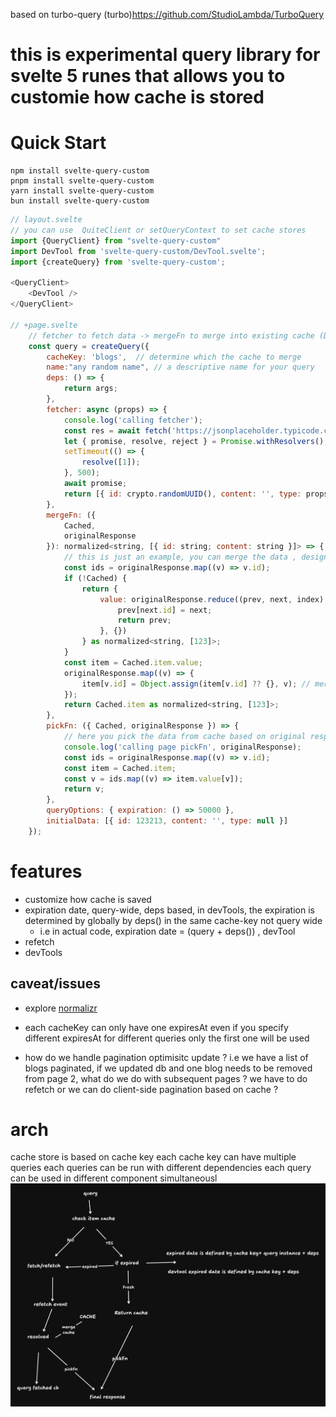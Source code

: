 based on turbo-query (turbo)https://github.com/StudioLambda/TurboQuery

# this is experimental query library for svelte 5 runes that allows you to customie how cache is stored

# Quick Start

```shell
npm install svelte-query-custom
pnpm install svelte-query-custom
yarn install svelte-query-custom
bun install svelte-query-custom
```

```javascript
// layout.svelte
// you can use  QuiteClient or setQueryContext to set cache stores
import {QueryClient} from "svelte-query-custom"
import DevTool from 'svelte-query-custom/DevTool.svelte';
import {createQuery} from 'svelte-query-custom';

<QueryClient>
	<DevTool />
</QueryClient>

// +page.svelte
    // fetcher to fetch data -> mergeFn to merge into existing cache (Determined by cache key) -> pickFn getting the data again
	const query = createQuery({
		cacheKey: 'blogs',  // determine which the cache to merge
        name:"any random name", // a descriptive name for your query
		deps: () => {
			return args;
		},
		fetcher: async (props) => {
			console.log('calling fetcher');
			const res = await fetch('https://jsonplaceholder.typicode.com/todos/1');
			let { promise, resolve, reject } = Promise.withResolvers();
			setTimeout(() => {
				resolve([1]);
			}, 500);
			await promise;
			return [{ id: crypto.randomUUID(), content: '', type: props }] as const;
		},
		mergeFn: ({
			Cached,
			originalResponse
		}): normalized<string, [{ id: string; content: string }]> => {
            // this is just an example, you can merge the data , design the cache store yourself, i use normalized schema: {values: {id: {...}}}
			const ids = originalResponse.map((v) => v.id);
			if (!Cached) {
				return {
					value: originalResponse.reduce((prev, next, index) => {
						prev[next.id] = next;
						return prev;
					}, {})
				} as normalized<string, [123]>;
			}
			const item = Cached.item.value;
			originalResponse.map((v) => {
				item[v.id] = Object.assign(item[v.id] ?? {}, v); // merge
			});
			return Cached.item as normalized<string, [123]>;
		},
		pickFn: ({ Cached, originalResponse }) => {
            // here you pick the data from cache based on original response from the fetcher
			console.log('calling page pickFn', originalResponse);
			const ids = originalResponse.map((v) => v.id);
			const item = Cached.item;
			const v = ids.map((v) => item.value[v]);
			return v;
		},
		queryOptions: { expiration: () => 50000 },
		initialData: [{ id: 123213, content: '', type: null }]
	});

```

# features

- customize how cache is saved
- expiration date, query-wide, deps based, in devTools, the expiration is determined by globally by deps() in the same cache-key not query wide
  - i.e in actual code, expiration date = (query + deps()) , devTool
- refetch
- devTools

## caveat/issues

- explore [normalizr](https://github.com/paularmstrong/normalizr)

- each cacheKey can only have one expiresAt even if you specify different expiresAt for different queries only the first one will be used

- how do we handle pagination optimisitc update ? i.e we have a list of blogs paginated, if we updated db and one blog needs to be removed from page 2, what do we do with subsequent pages ? we have to do refetch or we can do client-side pagination based on cache ?

# arch

cache store is based on cache key
each cache key can have multiple queries
each queries can be run with different dependencies
each query can be used in different component simultaneousl
![alt text](image.png)
